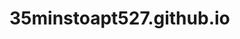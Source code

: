 # 35minstoapt527.github.io
<link rel="stylesheet" type="text/css" href="stylesheet.css">
<link href="https://fonts.googleapis.com/css?family=Beth+Ellen&display=swap" rel="stylesheet">
<link href="https://fonts.googleapis.com/css?family=Ubuntu+Mono:400,400i&display=swap" rel="stylesheet">
<title>35 Minutes to Apt 527</title>
